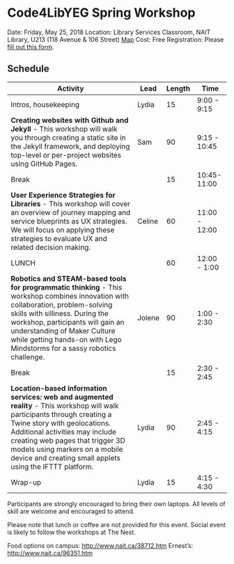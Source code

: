 # Code4LibYEG Spring Workshop

Date: Friday, May 25, 2018
Location: Library Services Classroom, NAIT Library, U213 (118 Avenue & 106 Street) [Map](http://www.nait.ca/97571.htm)
Cost: Free
Registration: Please [fill out this form](https://goo.gl/forms/rhuVy2qQklUmaAB93).

## Schedule


Activity | Lead | Length | Time
---------|------|--------|------
Intros, housekeeping | Lydia | 15 | 9:00 - 9:15
**Creating websites with Github and Jekyll** - This workshop will walk you through creating a static site in the Jekyll framework, and deploying top-level or per-project websites using GitHub Pages. | Sam | 90 | 9:15 - 10:45
Break | | 15 | 10:45- 11:00
**User Experience Strategies for Libraries** - This workshop will cover an overview of journey mapping and service blueprints as UX strategies. We will focus on applying these strategies to evaluate UX and related decision making. | Celine | 60 | 11:00 - 12:00
LUNCH | | 60 | 12:00 - 1:00
**Robotics and STEAM-based tools for programmatic thinking** - This workshop combines innovation with collaboration, problem-solving skills with silliness. During the workshop, participants will gain an understanding of Maker Culture while getting hands-on with Lego Mindstorms for a sassy robotics challenge. | Jolene | 90 | 1:00 - 2:30
Break | | 15 | 2:30 - 2:45
**Location-based information services: web and augmented reality** - This workshop will walk participants through creating a Twine story with geolocations. Additional activities may include creating web pages that trigger 3D models using markers on a mobile device and creating small applets using the IFTTT platform. | Lydia | 90 | 2:45 - 4:15
Wrap-up | Lydia | 15 | 4:15 - 4:30

Participants are strongly encouraged to bring their own laptops. All levels of skill are welcome and encouraged to attend.

Please note that lunch or coffee are not provided for this event. Social event is likely to follow the workshops at The Nest.

Food options on campus: http://www.nait.ca/38712.htm 
Ernest’s: http://www.nait.ca/96351.htm
